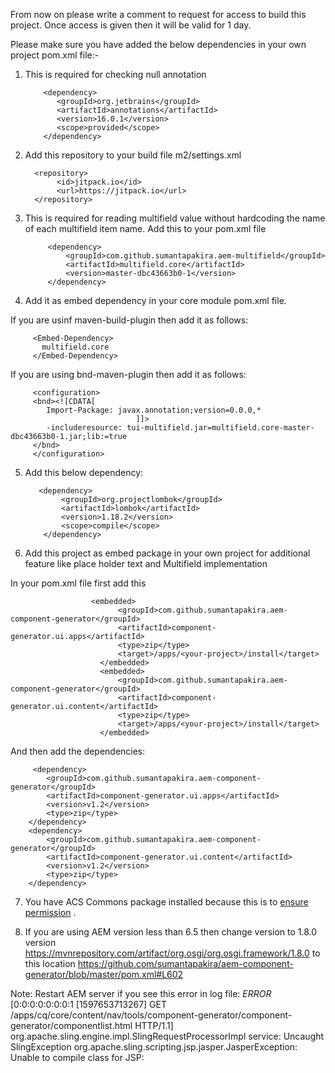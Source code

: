 From now on please write a comment to request for access to build this project. Once access is given then it will be valid for 1 day. 

Please make sure you have added the below dependencies in your own project pom.xml file:-

1. This is required for checking null annotation


           <dependency>
              <groupId>org.jetbrains</groupId>
              <artifactId>annotations</artifactId>
              <version>16.0.1</version>
              <scope>provided</scope>
           </dependency> 

2. Add this repository to your build file m2/settings.xml

         <repository>
              <id>jitpack.io</id>
              <url>https://jitpack.io</url>
         </repository>

3. This is required for reading multifield value without hardcoding the name of each multifield item name. Add this to your pom.xml file

            <dependency>
                <groupId>com.github.sumantapakira.aem-multifield</groupId>
                <artifactId>multifield.core</artifactId>
                <version>master-dbc43663b0-1</version>
            </dependency>

4. Add it as embed dependency in your core module pom.xml file.

If you are usinf maven-build-plugin then add it as follows:

         <Embed-Dependency>
           multifield.core
         </Embed-Dependency>
 
If you are using bnd-maven-plugin then add it as follows:

         <configuration>
         <bnd><![CDATA[
            Import-Package: javax.annotation;version=0.0.0,*
                                ]]>
            -includeresource: tui-multifield.jar=multifield.core-master-dbc43663b0-1.jar;lib:=true
         </bnd>
         </configuration>
         
         
 5. Add this below dependency:
 
           <dependency>
                <groupId>org.projectlombok</groupId>
                <artifactId>lombok</artifactId>
                <version>1.18.2</version>
                <scope>compile</scope>
            </dependency>
            
 6. Add this project as embed package in your own project for additional feature like place holder text and Multifield implementation
 
 In your pom.xml file first add this
 
                      <embedded>
                            <groupId>com.github.sumantapakira.aem-component-generator</groupId>
                            <artifactId>component-generator.ui.apps</artifactId>
                            <type>zip</type>
                            <target>/apps/<your-project>/install</target>
                        </embedded>
                        <embedded>
                            <groupId>com.github.sumantapakira.aem-component-generator</groupId>
                            <artifactId>component-generator.ui.content</artifactId>
                            <type>zip</type>
                            <target>/apps/<your-project>/install</target>
                        </embedded>
                        
 And then add the dependencies:
 
         <dependency>
            <groupId>com.github.sumantapakira.aem-component-generator</groupId>
            <artifactId>component-generator.ui.apps</artifactId>
            <version>v1.2</version>
            <type>zip</type>
        </dependency>
        <dependency>
            <groupId>com.github.sumantapakira.aem-component-generator</groupId>
            <artifactId>component-generator.ui.content</artifactId>
            <version>v1.2</version>
            <type>zip</type>
        </dependency>
        
7. You have ACS Commons package installed because this is to [ensure permission](https://adobe-consulting-services.github.io/acs-aem-commons/features/ensure-service-users/index.html) . 

8. If you are using AEM version less than 6.5 then change version to 1.8.0 version https://mvnrepository.com/artifact/org.osgi/org.osgi.framework/1.8.0 to this location https://github.com/sumantapakira/aem-component-generator/blob/master/pom.xml#L602

Note: Restart AEM server if you see this error in log file: 
*ERROR* [0:0:0:0:0:0:0:1 [1597653713267] GET /apps/cq/core/content/nav/tools/component-generator/component-generator/componentlist.html HTTP/1.1] org.apache.sling.engine.impl.SlingRequestProcessorImpl service: Uncaught SlingException
org.apache.sling.scripting.jsp.jasper.JasperException: Unable to compile class for JSP: 
        
